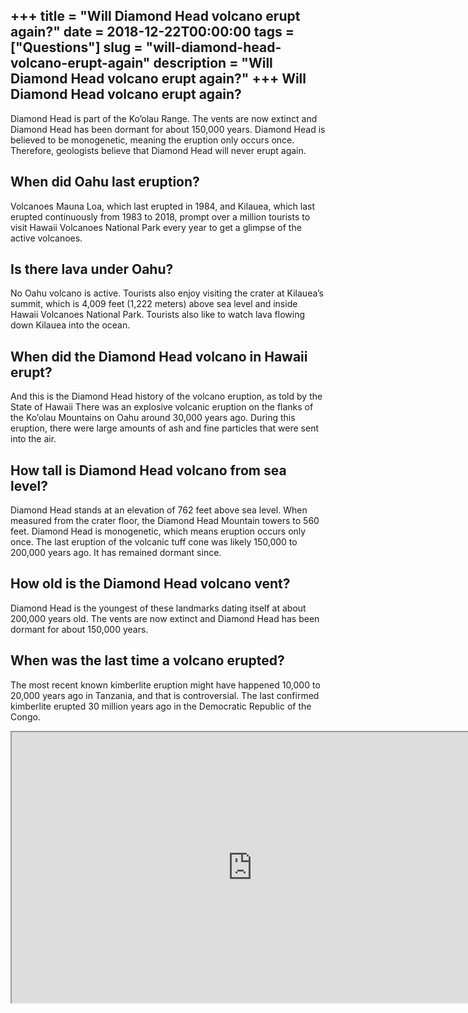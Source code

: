+++
title = "Will Diamond Head volcano erupt again?"
date = 2018-12-22T00:00:00
tags = ["Questions"]
slug = "will-diamond-head-volcano-erupt-again"
description = "Will Diamond Head volcano erupt again?"
+++
Will Diamond Head volcano erupt again?
--------------------------------------

Diamond Head is part of the Ko’olau Range. The vents are now extinct and Diamond Head has been dormant for about 150,000 years. Diamond Head is believed to be monogenetic, meaning the eruption only occurs once. Therefore, geologists believe that Diamond Head will never erupt again.

When did Oahu last eruption?
----------------------------

Volcanoes Mauna Loa, which last erupted in 1984, and Kilauea, which last erupted continuously from 1983 to 2018, prompt over a million tourists to visit Hawaii Volcanoes National Park every year to get a glimpse of the active volcanoes.

Is there lava under Oahu?
-------------------------

No Oahu volcano is active. Tourists also enjoy visiting the crater at Kilauea’s summit, which is 4,009 feet (1,222 meters) above sea level and inside Hawaii Volcanoes National Park. Tourists also like to watch lava flowing down Kilauea into the ocean.

When did the Diamond Head volcano in Hawaii erupt?
--------------------------------------------------

And this is the Diamond Head history of the volcano eruption, as told by the State of Hawaii There was an explosive volcanic eruption on the flanks of the Ko’olau Mountains on Oahu around 30,000 years ago. During this eruption, there were large amounts of ash and fine particles that were sent into the air.

How tall is Diamond Head volcano from sea level?
------------------------------------------------

Diamond Head stands at an elevation of 762 feet above sea level. When measured from the crater floor, the Diamond Head Mountain towers to 560 feet. Diamond Head is monogenetic, which means eruption occurs only once. The last eruption of the volcanic tuff cone was likely 150,000 to 200,000 years ago. It has remained dormant since.

How old is the Diamond Head volcano vent?
-----------------------------------------

Diamond Head is the youngest of these landmarks dating itself at about 200,000 years old. The vents are now extinct and Diamond Head has been dormant for about 150,000 years.

When was the last time a volcano erupted?
-----------------------------------------

The most recent known kimberlite eruption might have happened 10,000 to 20,000 years ago in Tanzania, and that is controversial. The last confirmed kimberlite erupted 30 million years ago in the Democratic Republic of the Congo.

<iframe allow="accelerometer; autoplay; clipboard-write; encrypted-media; gyroscope; picture-in-picture" allowfullscreen="" class="__youtube_prefs__  epyt-is-override  no-lazyload" data-no-lazy="1" data-origheight="433" data-origwidth="770" data-skipgform_ajax_framebjll="" height="433" id="_ytid_45117" loading="lazy" src="https://www.youtube.com/embed/DcXKeKr7dy0?enablejsapi=1&autoplay=0&cc_load_policy=0&cc_lang_pref=&iv_load_policy=1&loop=0&modestbranding=0&rel=1&fs=1&playsinline=0&autohide=2&theme=dark&color=red&controls=1&" title="YouTube player" width="770"></iframe>